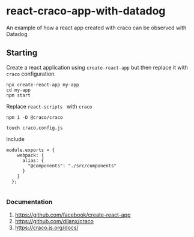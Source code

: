 # react-craco-app-with-datadog
An example of how a react app created with craco can be observed with Datadog

## Starting

Create a react application using `create-react-app` but then replace it with `craco` configuration.

```
npx create-react-app my-app
cd my-app
npm start
```

Replace `react-scripts ` with `craco `

`npm i -D @craco/craco`

`touch craco.config.js`

Include 

```
module.exports = {
    webpack: {
      alias: {
        "@components": "./src/components"
      }
    }
  };
  
```


### Documentation

1. https://github.com/facebook/create-react-app
2. https://github.com/dilanx/craco
3. https://craco.js.org/docs/

